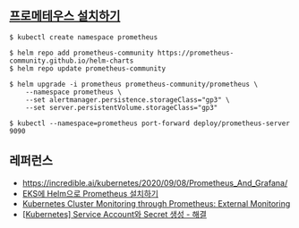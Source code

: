## [프로메테우스 설치하기](https://docs.aws.amazon.com/ko_kr/eks/latest/userguide/deploy-prometheus.html) ##

```
$ kubectl create namespace prometheus

$ helm repo add prometheus-community https://prometheus-community.github.io/helm-charts
$ helm repo update prometheus-community

$ helm upgrade -i prometheus prometheus-community/prometheus \
    --namespace prometheus \
    --set alertmanager.persistence.storageClass="gp3" \
    --set server.persistentVolume.storageClass="gp3"
```

```
$ kubectl --namespace=prometheus port-forward deploy/prometheus-server 9090
```




## 레퍼런스 ##

* https://incredible.ai/kubernetes/2020/09/08/Prometheus_And_Grafana/
* [EKS에 Helm으로 Prometheus 설치하기](https://velog.io/@brillog/EKS%EC%97%90-Helm%EC%9C%BC%EB%A1%9C-Prometheus-Grafana-%EC%84%A4%EC%B9%98%ED%95%98%EA%B8%B0)
* [Kubernetes Cluster Monitoring through Prometheus: External Monitoring](https://vivek-raj.medium.com/kubernetes-cluster-monitoring-through-prometheus-external-monitoring-54ff01a8b727)
* [[Kubernetes] Service Account와 Secret 생성 - 해결](https://tech-recipe.tistory.com/8)
